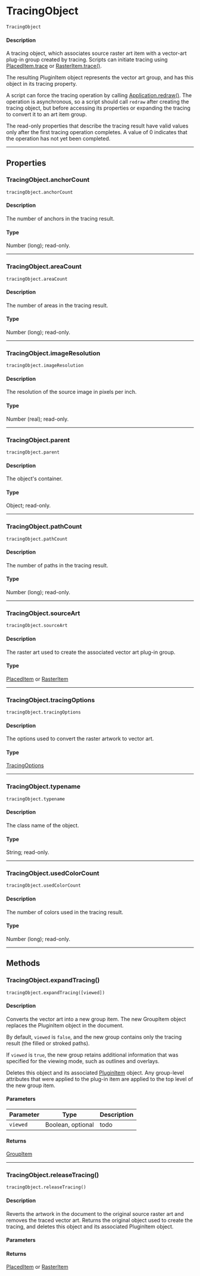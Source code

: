 # TracingObject

`TracingObject`

#### Description

A tracing object, which associates source raster art item with a vector-art plug-in group created by tracing. Scripts can initiate tracing using [PlacedItem.trace](PlacedItem.md#jsobjref-placeditem-trace) or [RasterItem.trace()](RasterItem.md#jsobjref-rasteritem-trace).

The resulting PluginItem object represents the vector art group, and has this object in its tracing property.

A script can force the tracing operation by calling [Application.redraw()](Application.md#jsobjref-application-redraw). The operation is asynchronous, so a script should call `redraw` after creating the tracing object, but before accessing its properties or expanding the tracing to convert it to an art item group.

The read-only properties that describe the tracing result have valid values only after the first tracing operation completes. A value of 0 indicates that the operation has not yet been completed.

---

## Properties

### TracingObject.anchorCount

`tracingObject.anchorCount`

#### Description

The number of anchors in the tracing result.

#### Type

Number (long); read-only.

---

### TracingObject.areaCount

`tracingObject.areaCount`

#### Description

The number of areas in the tracing result.

#### Type

Number (long); read-only.

---

### TracingObject.imageResolution

`tracingObject.imageResolution`

#### Description

The resolution of the source image in pixels per inch.

#### Type

Number (real); read-only.

---

### TracingObject.parent

`tracingObject.parent`

#### Description

The object's container.

#### Type

Object; read-only.

---

### TracingObject.pathCount

`tracingObject.pathCount`

#### Description

The number of paths in the tracing result.

#### Type

Number (long); read-only.

---

### TracingObject.sourceArt

`tracingObject.sourceArt`

#### Description

The raster art used to create the associated vector art plug-in group.

#### Type

[PlacedItem](./PlacedItem.md) or [RasterItem](./RasterItem.md)

---

### TracingObject.tracingOptions

`tracingObject.tracingOptions`

#### Description

The options used to convert the raster artwork to vector art.

#### Type

[TracingOptions](./TracingOptions.md)

---

### TracingObject.typename

`tracingObject.typename`

#### Description

The class name of the object.

#### Type

String; read-only.

---

### TracingObject.usedColorCount

`tracingObject.usedColorCount`

#### Description

The number of colors used in the tracing result.

#### Type

Number (long); read-only.

---

## Methods

### TracingObject.expandTracing()

`tracingObject.expandTracing([viewed])`

#### Description

Converts the vector art into a new group item. The new GroupItem object replaces the PluginItem object in the document.

By default, `viewed` is `false`, and the new group contains only the tracing result (the filled or stroked paths).

If `viewed` is `true`, the new group retains additional information that was specified for the viewing mode, such as outlines and overlays.

Deletes this object and its associated [PluginItem](./PluginItem.md) object. Any group-level attributes that were applied to the plug-in item are applied to the top level of the new group item.

#### Parameters

| Parameter   | Type              | Description   |
|-------------|-------------------|---------------|
| `viewed`    | Boolean, optional | todo          |

#### Returns

[GroupItem](./GroupItem.md)

---

### TracingObject.releaseTracing()

`tracingObject.releaseTracing()`

#### Description

Reverts the artwork in the document to the original source raster art and removes the traced vector art. Returns the original object used to create the tracing, and deletes this object and its associated PluginItem object.

#### Parameters

#### Returns

[PlacedItem](./PlacedItem.md) or [RasterItem](./RasterItem.md)
